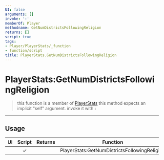 ```yaml
---
UI: false
arguments: []
invoke: ':'
memberOf: Player
methodname: GetNumDistrictsFollowingReligion
returns: []
script: true
tags:
- Player/PlayerStats/_function
- function/script
title: PlayerStats.GetNumDistrictsFollowingReligion
---
```

# PlayerStats:GetNumDistrictsFollowingReligion
> this function is a member of [PlayerStats](civ-6/lua/PlayerStats.md)
> this method expects an implicit "self" argument. invoke it with `:`
-----
## Usage
|  UI | Script | Returns | Function | Arguments |
|:---:|:------:|-------:|:--------:|:---------|
| |✓||PlayerStats:GetNumDistrictsFollowingReligion||
